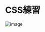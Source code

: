<h1>CSS練習</h1>

![image](https://github.com/user-attachments/assets/fca75b9a-c82b-4d1b-8f86-c4fa189cf9a8)
